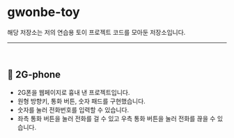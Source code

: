 # gwonbe-toy

해당 저장소는 저의 연습용 토이 프로젝트 코드를 모아둔 저장소입니다.

<hr><br>

## 💟 2G-phone

- 2G폰을 웹페이지로 흉내 낸 프로젝트입니다.
- 원형 방향키, 통화 버튼, 숫자 패드를 구현했습니다.
- 숫자를 눌러 전화번호를 입력할 수 있습니다.
- 좌측 통화 버튼을 눌러 전화를 걸 수 있고 우측 통화 버튼을 눌러 전화를 끊을 수 있습니다.
